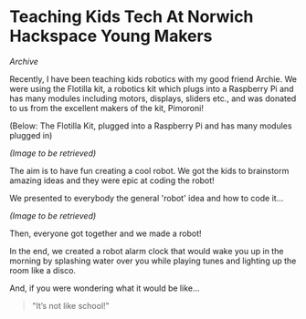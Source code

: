 # Teaching Kids Tech At Norwich Hackspace Young Makers
_Archive_

Recently, I have been teaching kids robotics with my good friend Archie. We were using the Flotilla kit, a robotics kit which plugs into a Raspberry Pi and has many modules including motors, displays, sliders etc., and was donated to us from the excellent makers of the kit, Pimoroni!

(Below: The Flotilla Kit, plugged into a Raspberry Pi and has many modules plugged in)

_(Image to be retrieved)_

The aim is to have fun creating a cool robot. We got the kids to brainstorm amazing ideas and they were epic at coding the robot!

We presented to everybody the general 'robot' idea and how to code it...

_(Image to be retrieved)_

Then, everyone got together and we made a robot!

In the end, we created a robot alarm clock that would wake you up in the morning by splashing water over you while playing tunes and lighting up the room like a disco.

And, if you were wondering what it would be like...

> "It’s not like school!"
